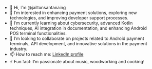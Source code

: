 - 👋 Hi, I’m @jailtonsantanaing
- 👀 I’m interested in enhancing payment solutions, exploring new technologies, and improving developer support processes.
- 🌱 I’m currently learning about cybersecurity, advanced Kotlin techniques, AI integration in documentation, and enhancing Android POS terminal functionalities.
- 💞️ I’m looking to collaborate on projects related to Android payment terminals, API development, and innovative solutions in the payment industry.
- 📫 How to reach me: [LinkedIn profile](https://www.linkedin.com/in/jailtonscsantana/)
- ⚡ Fun fact: I’m passionate about music, woodworking and cooking!
